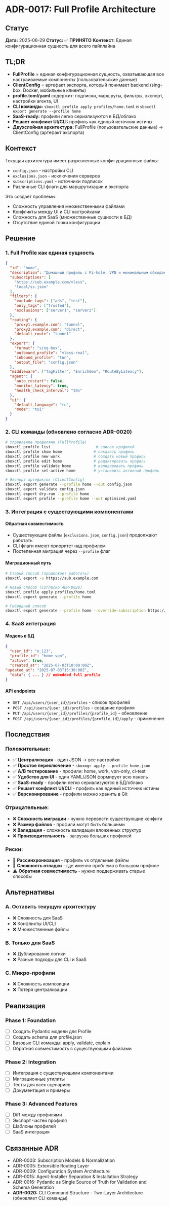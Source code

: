 # ADR-0017: Full Profile Architecture

## Статус

**Дата:** 2025-06-29
**Статус:** ✅ **ПРИНЯТО**
**Контекст:** Единая конфигурационная сущность для всего пайплайна

## TL;DR

- **FullProfile** = единая конфигурационная сущность, охватывающая все настраиваемые компоненты (пользовательские данные)
- **ClientConfig** = артефакт экспорта, который понимает backend (sing-box, Docker, мобильные клиенты)
- **profile.toml/yaml** содержит: подписки, маршруты, фильтры, экспорт, настройки агента, UI
- **CLI команды:** `sboxctl profile apply profiles/home.toml` и `sboxctl export generate --profile home`
- **SaaS-ready:** профили легко сериализуются в БД/облако
- **Решает конфликт UI/CLI:** профиль как единый источник истины
- **Двухслойная архитектура:** FullProfile (пользовательские данные) → ClientConfig (артефакт экспорта)

## Контекст

Текущая архитектура имеет разрозненные конфигурационные файлы:
- `config.json` - настройки CLI
- `exclusions.json` - исключения серверов
- `subscriptions.yaml` - источники подписок
- Различные CLI флаги для маршрутизации и экспорта

Это создает проблемы:
- Сложность управления множественными файлами
- Конфликты между UI и CLI настройками
- Сложность для SaaS (множественные сущности в БД)
- Отсутствие единой точки конфигурации

## Решение

### 1. Full Profile как единая сущность

```json
{
  "id": "home",
  "description": "Домашний профиль с Pi-hole, VPN и минимальным обходом",
  "subscriptions": [
    "https://sub.example.com/vless",
    "local/ss.json"
  ],
  "filters": {
    "exclude_tags": ["ads", "test"],
    "only_tags": ["trusted"],
    "exclusions": ["server1", "server2"]
  },
  "routing": {
    "proxy1.example.com": "tunnel",
    "proxy2.example.com": "direct",
    "default_route": "tunnel"
  },
  "export": {
    "format": "sing-box",
    "outbound_profile": "vless-real",
    "inbound_profile": "tun",
    "output_file": "config.json"
  },
  "middleware": ["TagFilter", "EnrichGeo", "RouteByLatency"],
  "agent": {
    "auto_restart": false,
    "monitor_latency": true,
    "health_check_interval": "30s"
  },
  "ui": {
    "default_language": "ru",
    "mode": "tui"
  }
}
```

### 2. CLI команды (обновлено согласно ADR-0020)

```bash
# Управление профилями (FullProfile)
sboxctl profile list                    # список профилей
sboxctl profile show home              # показать профиль
sboxctl profile new work               # создать новый профиль
sboxctl profile edit home              # редактировать профиль
sboxctl profile validate home          # валидировать профиль
sboxctl profile set-active home        # установить активный профиль

# Экспорт артефактов (ClientConfig)
sboxctl export generate --profile home --out config.json
sboxctl export validate config.json
sboxctl export dry-run --profile home
sboxctl export profile --profile home --out optimized.yaml
```

### 3. Интеграция с существующими компонентами

#### Обратная совместимость
- Существующие файлы (`exclusions.json`, `config.json`) продолжают работать
- CLI флаги имеют приоритет над профилем
- Постепенная миграция через `--profile` флаг

#### Миграционный путь
```bash
# Старый способ (продолжает работать)
sboxctl export -u https://sub.example.com

# Новый способ (согласно ADR-0020)
sboxctl profile apply profiles/home.toml
sboxctl export generate --profile home

# Гибридный способ
sboxctl export generate --profile home --override-subscription https://new-sub.example.com
```

### 4. SaaS интеграция

#### Модель в БД
```json
{
  "user_id": "u_123",
  "profile_id": "home-vpn",
  "active": true,
  "created_at": "2025-07-03T10:00:00Z",
"updated_at": "2025-07-03T15:30:00Z",
  "data": { ... } // embedded full profile
}
```

#### API endpoints
- `GET /api/users/{user_id}/profiles` - список профилей
- `POST /api/users/{user_id}/profiles` - создание профиля
- `PUT /api/users/{user_id}/profiles/{profile_id}` - обновление
- `POST /api/users/{user_id}/profiles/{profile_id}/apply` - применение

## Последствия

### Положительные:
- ✅ **Централизация** - один JSON → все настройки
- ✅ **Простое переключение** - `sboxmgr apply --profile home.json`
- ✅ **A/B тестирование** - профили: home, work, vpn-only, ci-test
- ✅ **Удобство для UI** - один YAML/JSON формирует всю панель
- ✅ **SaaS-ready** - профили легко сериализуются в БД/облако
- ✅ **Решает конфликт UI/CLI** - профиль как единый источник истины
- ✅ **Версионирование** - профили можно хранить в Git

### Отрицательные:
- ❌ **Сложность миграции** - нужно перевести существующие конфиги
- ❌ **Размер файлов** - профили могут быть большими
- ❌ **Валидация** - сложность валидации вложенных структур
- ❌ **Производительность** - загрузка больших профилей

### Риски:
- 🔴 **Рассинхронизация** - профиль vs отдельные файлы
- 🔴 **Сложность отладки** - где именно проблема в большом профиле
- ⚠️ **Обратная совместимость** - нужно поддерживать старые способы

## Альтернативы

### A. Оставить текущую архитектуру
- ❌ Сложность для SaaS
- ❌ Конфликты UI/CLI
- ❌ Множественные файлы

### B. Только для SaaS
- ❌ Дублирование логики
- ❌ Разные подходы для CLI и SaaS

### C. Микро-профили
- ❌ Сложность композиции
- ❌ Потеря централизации

## Реализация

### Phase 1: Foundation
- [ ] Создать Pydantic модели для Profile
- [ ] Создать schema для profile.json
- [ ] Базовые CLI команды: apply, validate, explain
- [ ] Обратная совместимость с существующими файлами

### Phase 2: Integration
- [ ] Интеграция с существующими компонентами
- [ ] Миграционные утилиты
- [ ] Тесты для всех сценариев
- [ ] Документация и примеры

### Phase 3: Advanced Features
- [ ] Diff между профилями
- [ ] Экспорт частей профиля
- [ ] Шаблоны профилей
- [ ] SaaS интеграция

## Связанные ADR

- ADR-0003: Subscription Models & Normalization
- ADR-0005: Extensible Routing Layer
- ADR-0009: Configuration System Architecture
- ADR-0015: Agent-Installer Separation & Installation Strategy
- ADR-0016: Pydantic as Single Source of Truth for Validation and Schema Generation
- **ADR-0020:** CLI Command Structure - Two-Layer Architecture (обновляет CLI команды)
